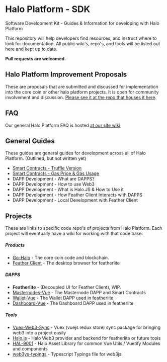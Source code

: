 # Halo Platform - SDK
Software Development Kit - Guides & Information for developing with Halo Platform

This repository will help developers find resources, and instruct where to look for documentation. All public wiki's, repo's, and tools will be listed out here and kept up to date. 

**Pull requests are welcomed.**

## Halo Platform Improvement Proposals

These are proposals that are submitted and discussed for implementation into the core coin or other halo platform projects. It is open for community involvement and discussion. [Please see it at the repo that houses it here](https://github.com/haloplatform/hpip).

## FAQ

Our general Halo Platform FAQ is hosted [at our site wiki](https://wiki.haloplatform.tech/FAQ)


## General Guides
These guides are general guides for development across all of Halo Platform. (Outlined, but not written yet)

- [Smart Contracts - Truffle Version](Guides\smart-contracts-truffle-version.md)
- [Smart Contracts - Gas Price & Gas Usage](Guides\smart-contracts-gas-price.md)
- DAPP Development - What are DAPPS?
- DAPP Development - How to use Web3
- DAPP Development - What is Halo.JS & How to Use it
- DAPP Development - How Feather Client Interacts with DAPPS
- DAPP Development - Local Development with Feather Client

## Projects
These are links to specific code repo's of projects from Halo Platform. Each project will eventually have a wiki for working with that code base.


##### Products

- [Go-Halo](https://github.com/haloplatform/go-halo) - The core coin code and blockchain.
- [Feather Client](https://github.com/haloplatform/feather-client) - The desktop browser for featherlite

##### DAPPS
- **Featherlite** - (Decoupled UI for Feather Client), WIP.
- [Masternodes-Vue](https://github.com/haloplatform/dapp-masternode-vue) - The Masternode DAPP and Smart Contracts
- [Wallet-Vue](https://github.com/haloplatform/dapp-wallet-vue) - The Wallet DAPP used in featherlite
- [Dashboard-Vue](https://github.com/haloplatform/dapp-dashboard-vue) - The Dashboard DAPP used in featherlite

##### Tools

- [Vuex-Web3-Sync](https://github.com/haloplatform/vuex-web3-sync) - Vuex (vuejs redux store) sync package for bringing web3 into a project easily
- [Halo.js](https://github.com/haloplatform/halo.js) - Halo Web3 provider and backend for featherlite or future tools
- [HAL-9001](https://github.com/haloplatform/hal-9001) - Halo Asset Library for common Vue Utils / Vuetify Modules and components
- [web3ys-typings](https://github.com/haloplatform/web3js-typings) - Typescript Typings file for web3js